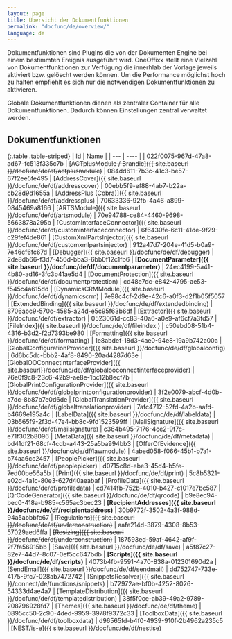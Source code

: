 ```yaml
---
layout: page
title: Übersicht der Dokumentfunktionen
permalink: "docfunc/de/overview/"
language: de
---
```


Dokumentfunktionen sind PlugIns die von der Dokumenten Engine bei einem bestimmten Ereignis ausgeführt wird. OneOffixx stellt eine Vielzahl von Dokumentfunktionen zur Verfügung die innerhlab der Vorlage jeweils aktiviert bzw. gelöscht werden können. Um die Performance möglichst hoch zu halten empfiehlt es sich nur die notwendigen Dokumentfunktionen zu aktivieren. 

Globale Dokumentfunktionen dienen als zentraler Container für alle Dokumentfunktionen. Dadurch können Einstellungen zentral verwaltet werden.

## Dokumentfunktionen 

{:.table .table-striped}
| Id  | Name |
| --- | ---- |
| 022f0075-967d-47a8-ad67-fc513f335c7b | ~~[ACTplusModule / Brandic]({{ site.baseurl }}/docfunc/de/df/actplusmodule)~~
| 084dd611-7b3c-41c3-be57-67f2ee5fe495 | [AddressCover]({{ site.baseurl }}/docfunc/de/df/addresscover)
| 00ebb5f9-ef88-4ab7-b22a-cb28d9d1655a | [AddressPlus (Cobra)]({{ site.baseurl }}/docfunc/de/df/addressplus)
| 70633336-92fb-4a46-a899-0845469a8166 | [ARTSModule]({{ site.baseurl }}/docfunc/de/df/artsmodule)
| 70e94788-ce84-4460-9698-5663878a295b | [CustomInterfaceConnector]({{ site.baseurl }}/docfunc/de/df/custominterfaceconnector)
| 6f6430fe-6c11-41de-9f29-c29fef4de861 | [CustomXmlPartsInjector]({{ site.baseurl }}/docfunc/de/df/customxmlpartsinjector)
| 912a47d7-204e-41d5-b0a9-7e46cf6fc67d | [Debugger]({{ site.baseurl }}/docfunc/de/df/debugger)
| 2de8db66-f3d7-456d-bba3-6bb0f12c1fb6 | __[DocumentParameter]({{ site.baseurl }}/docfunc/de/df/documentparameter)__
| 24ec4199-5a41-4b80-ad16-3fc3b41ae5d4 | [DocumentProtection]({{ site.baseurl }}/docfunc/de/df/documentprotection)
| cd48e7dc-e842-4795-ae53-f545c4a615dd | [DynamicsCRMModule]({{ site.baseurl }}/docfunc/de/df/dynamicscrm)
| 7e98c4cf-2d9e-42c6-a0f3-d2f1b05f5057 | [ExtendedBinding]({{ site.baseurl }}/docfunc/de/df/extendedbinding)
| 8706abc9-570c-4585-a24d-e5c95f63b6df | [Extractor]({{ site.baseurl }}/docfunc/de/df/extractor)
| 0523061d-cc83-40a6-a0e9-af6cf7a3fd57 | [FileIndex]({{ site.baseurl }}/docfunc/de/df/fileindex )
| c50ebd08-51b4-4316-b3d2-f2d7393be980 | [Formatting]({{ site.baseurl }}/docfunc/de/df/formatting)
| 1e8abdef-18d3-4ae0-94e8-19a9b742a00a | [GlobalConfigurationProvider]({{ site.baseurl }}/docfunc/de/df/globalconfig)
| 6d6bc5dc-bbb2-4af8-8490-20ad4287d63e | [GlobalOOConnectInterfaceProvider]({{ site.baseurl}}/docfunc/de/df/globalooconnectinterfaceprovider)
| 76e0f9c8-23c6-42b9-ae8e-1bc12b8ecf7b | [GlobalPrintConfigurationProvider]({{ site.baseurl }}/docfunc/de/df/globalprintconfigurationprovider)
| 3f2e0079-abcf-4d0b-a7dc-8b87b7e0d6de | [GlobalTranslationProvider]({{ site.baseurl }}/docfunc/de/df/globaltranslationprovider)
| 7afc4712-52fd-4a2b-aafd-b4669e195a4c | [LabelData]({{ site.baseurl }}/docfunc/de/df/labeldata)
| 03b565f9-2f3d-47e4-bb8c-9fd1523599ff | [MailSignature]({{ site.baseurl }}/docfunc/de/df/mailsignature)
| c364b495-7176-4ce2-9f7c-e71f302b8096 | [MetaData]({{ site.baseurl }}/docfunc/de/df/metadata)
| bd41df21-68cf-4cdb-a443-25a5ba994bb3 | [OfferOfEvidence]({{ site.baseurl }}/docfunc/de/df/lawmodule)
| 4abed058-f066-45b1-b7a1-b74aa6cc2457 | [PeoplePicker]({{ site.baseurl }}/docfunc/de/df/peoplepicker)
| d0715c8d-ebe3-45d4-b5fe-7ed00be56a5b | [Print]({{ site.baseurl }}/docfunc/de/df/print)
| 5c8b5321-e02d-4a1c-80e3-627d40aeabaf | [ProfileData]({{ site.baseurl }}/docfunc/de/df/profiledata)
| cd7414fb-752b-4010-b427-c1017e7bc587 | [QrCodeGenerator]({{ site.baseurl }}/docfunc/de/df/qrcode)
| b9e8ec94-bec0-418a-b985-c565ac3bec23 | __[RecipientAddresses]({{ site.baseurl }}/docfunc/de/df/recipientaddress)__
| 30b9772f-3502-4a3f-988d-94a5abbbfc67 | ~~[Regulations]({{ site.baseurl }}/docfunc/de/df/underconstruction)~~
| aafe214d-3879-4308-8b53-57029aed6ffa | ~~[Resizing]({{ site.baseurl }}/docfunc/de/df/underconstruction)~~
| 187593ed-59af-4642-af9f-2f7fa56915bb | [Save]({{ site.baseurl }}/docfunc/de/df/save)
| a5f87c27-82e7-44d7-8c07-0ef5cc647bdb | __[Scripts]({{ site.baseurl }}/docfunc/de/df/scripts)__
| 4073b4fb-9591-4a70-838a-012301690d2a | [SendEmail]({{ site.baseurl }}/docfunc/de/df/sendmail)
| dd752747-733e-4175-9fc7-028ab7472742 | [SnippetsResolver]({{ site.baseurl }}/connect/de/functions/snippets) 
| b72972ae-bf0b-4252-8026-54333d4ae4a7 | [TemplateDistribution]({{ site.baseurl }}/docfunc/de/df/templatedistribution)
| 38f5f0ce-ab39-49a2-9789-208796928fd7 | [Themes]({{ site.baseurl }}/docfunc/de/df/theme)
| 0895cc50-2c90-4ded-9959-3978f9372c33 | [ToolboxData]({{ site.baseurl }}/docfunc/de/df/toolboxdata)
| d96565fd-b4f0-4939-910f-2b4962a235c5 | [NEST/is-e]({{ site.baseurl }}/docfunc/de/df/nestise)
